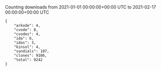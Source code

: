 
Counting downloads from 2021-01-01 00:00:00+00:00 UTC to 2021-02-17 00:00:00+00:00 UTC

```
{
    "arkode": 4,
    "cvode": 8,
    "cvodes": 4,
    "ida": 6,
    "idas": 3,
    "kinsol": 4,
    "sundials": 107,
    "clones": 9106,
    "total": 9242
}
```
